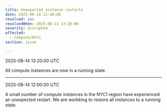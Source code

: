 ```yaml
---
title: Unexpected instance restarts
date: 2025-08-14 12:40:00
resolved: yes 
resolvedWhen: 2025-08-14 13:20:00
severity: disrupted
affected:
  - Compute/NYC1
section: issue

---
```

2025-08-14 13:20:00 UTC

All compute instances are now in a running state. 

---
2025-08-14 12:00:00 UTC

A small number of compute instances in the NYC1 region have experienced an unexpected restart. We are workking to restore all instances to a running state. 

